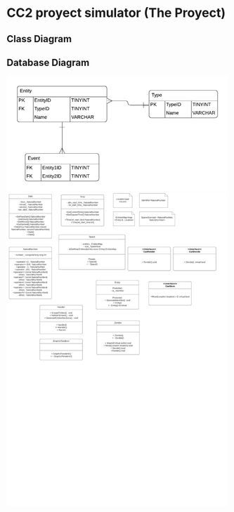 # CC2 proyect simulator (The Proyect)
## Class Diagram
## Database Diagram
![database](./diagrams/database.png) 
![database](./diagrams/prototype.png)
